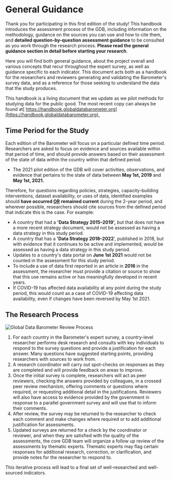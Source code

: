 # General Guidance

Thank you for participating in this first edition of the study! This handbook introduces the assessment process of the GDB, including information on the methodology, guidance on the sources you can use and how to cite them, and **detailed question-by-question assessment guidance** to be consulted as you work through the research process. **Please read the general guidance section in detail before starting your research**.

Here you will find both general guidance, about the project overall and various concepts that recur throughout the expert survey, as well as guidance specific to each indicator. This document acts both as a handbook for the researchers and reviewers generating and validating the Barometer's survey data, and as a reference for those seeking to understand the data that the study produces. 

This handbook is a living document that we update as we pilot methods for studying data for the public good. The most recent copy can always be found at[ https://handbook.globaldatabarometer.org](https://handbook.globaldatabarometer.org)<span style="text-decoration:underline;">. </span>


## Time Period for the Study[](http://handbook.globaldatabarometer.org/guidance/#time-period)

Each edition of the Barometer will focus on a particular defined time period. Researchers are asked to focus on evidence and sources available within that period of time, and should provide answers based on their assessment of the state of data within the country within that defined period.

*   The 2021 pilot edition of the GDB will cover activities, observations, and evidence that pertains to the state of data between **May 1st, 2019** and **May 1st, 2021.**

Therefore, for questions regarding policies, strategies, capacity-building interventions, dataset availability, or uses of data, identified examples should **have occurred <span style="text-decoration:underline;">OR</span>** **remained current** during the 2-year period, and wherever possible, researchers should cite sources from the defined period that indicate this is the case. For example:

*   A country that had a **'Data Strategy 2015–2019',** but that does not have a more recent strategy document, would not be assessed as having a data strategy in this study period.
*   A country that has a **'Data Strategy 2018–2022**', published in 2018, but with evidence that it continues to be active and implemented, would be assessed as having a data strategy in this study period.
*   Updates to a country's data portal on **June 1st 2021** would not be counted in the assessment for this study period.
*   To include a use of data first reported in an article in **2016** in the assessment, the researcher must provide a citation or source to show that this use remains active or has meaningfully developed in recent years.
*   If COVID-19 has affected data availability at any point during the study period, this would count as a case of COVID-19 affecting data availability, even if changes have been reversed by May 1st 2021.

## The Research Process[](http://handbook.globaldatabarometer.org/guidance/#research-process)

![Global Data Barometer Review Process](https://globaldatabarometer.org/wp-content/uploads/2021/04/review_process.png)

1. For each country in the Barometer's expert survey, a country-level researcher performs desk research and consults with key individuals to respond to the survey questions and provide a justification for each answer. Many questions have suggested starting points, providing researchers with sources to work from.
2. A research coordinator will carry out spot-checks on responses as they are completed and will provide feedback on areas to improve.
3. Once the initial survey is complete, researchers will act as peer reviewers, checking the answers provided by colleagues, in a crossed peer review mechanism, offering comments or questions where required, or requesting additional detail in the justifications. Reviewers will also have access to evidence provided by the government in response to a parallel government survey and will use that to inform their comments.
4. After review, the survey may be returned to the researcher to check each comment and make changes where required or to add additional justification for assessments.
5. Updated surveys are returned for a check by the coordinator or reviewer, and when they are satisfied with the quality of the assessments, the core GDB team will organize a follow up review of the assessments by thematic experts. Thematic experts may flag certain responses for additional research, correction, or clarification, and provide notes for the researcher to respond to.

This iterative process will lead to a final set of well-researched and well-sourced indicators.







 
